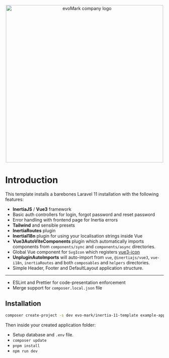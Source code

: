 <p align="center">
    <a href="https://evomark.co.uk" target="_blank" alt="Link to evoMark's website">
        <picture>
          <source media="(prefers-color-scheme: dark)" srcset="https://evomark.co.uk/wp-content/uploads/static/evomark-logo--dark.svg">
          <source media="(prefers-color-scheme: light)" srcset="https://evomark.co.uk/wp-content/uploads/static/evomark-logo--light.svg">
          <img alt="evoMark company logo" src="https://evomark.co.uk/wp-content/uploads/static/evomark-logo--light.svg" width="500">
        </picture>
    </a>
</p>

# Introduction

This template installs a barebones Laravel 11 installation with the following features:

-   **InertiaJS** / **Vue3** framework
-   Basic auth controllers for login, forgot password and reset password
-   Error handling with frontend page for Inertia errors
-   **Tailwind** and sensible presets
-   **InertiaRoutes** plugin
-   **InertiaI18n** plugin for using your localisation strings inside Vue
-   **Vue3AutoViteComponents** plugin which automatically imports components from `components/sync` and `components/async` directories.
-   Global Vue component for `SvgIcon` which registers [vue3-icon](https://www.npmjs.com/package/vue3-icon)
-   **UnpluginAutoImports** will auto-import from `vue`, `@inertiajs/vue3`, `vue-i18n`, `inertiaRoutes` and both `composables` and `helpers` directories.
-   Simple Header, Footer and DefaultLayout application structure.

---

-   ESLint and Prettier for code-presentation enforcement
-   Merge support for `composer.local.json` file

## Installation

```sh
composer create-project -s dev evo-mark/inertia-11-template example-app
```

Then inside your created application folder:

- Setup database and `.env` file.
- `composer update`
- `pnpm install`
- `npm run dev`
